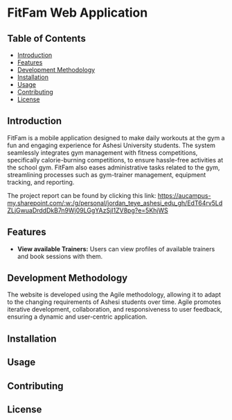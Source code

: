 # FitFam Web Application

## Table of Contents
- [Introduction](#introduction)
- [Features](#features)
- [Development Methodology](#development-methodology)
- [Installation](#installation)
- [Usage](#usage)
- [Contributing](#contributing)
- [License](#license)

## Introduction

FitFam is a mobile application designed to make daily workouts at the gym a fun and engaging experience for Ashesi University students. The system seamlessly integrates gym management with fitness competitions, specifically calorie-burning competitions, to ensure hassle-free activities at the school gym. FitFam also eases administrative tasks related to the gym, streamlining processes such as gym-trainer management, equipment tracking, and reporting.


The project report can be found by clicking this link: https://aucampus-my.sharepoint.com/:w:/g/personal/jordan_teye_ashesi_edu_gh/EdT64rv5LdZLjGwuaDrddDkB7n9Wj09LGgYAzSjI1ZV8pg?e=5KhjWS

## Features

- **View available Trainers:** Users can view profiles of available trainers and book sessions with them.

<!-- - **Admin :** 

- **Student Network:** Connect with fellow students, view workout stats, and participate in fitness competitions through a leaderboard. -->

## Development Methodology

The website is developed using the Agile methodology, allowing it to adapt to the changing requirements of Ashesi students over time. Agile promotes iterative development, collaboration, and responsiveness to user feedback, ensuring a dynamic and user-centric application.

## Installation

## Usage

## Contributing

## License
